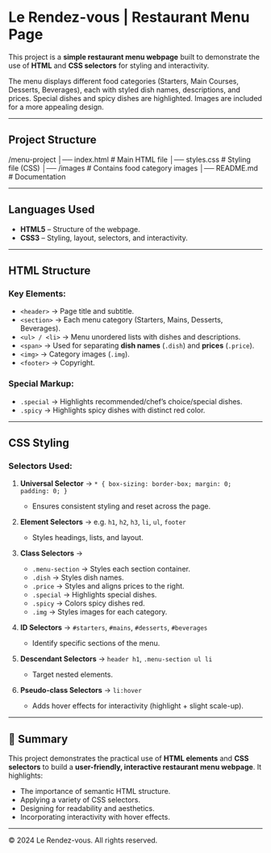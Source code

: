 # Le Rendez-vous | Restaurant Menu Page

This project is a **simple restaurant menu webpage** built to demonstrate the use of **HTML** and **CSS selectors** for styling and interactivity.  

The menu displays different food categories (Starters, Main Courses, Desserts, Beverages), each with styled dish names, descriptions, and prices. Special dishes and spicy dishes are highlighted. Images are included for a more appealing design.

---



## Project Structure

/menu-project
│── index.html # Main HTML file
│── styles.css # Styling file (CSS)
│── /images # Contains food category images
│── README.md # Documentation


---


## Languages Used
- **HTML5** – Structure of the webpage.
- **CSS3** – Styling, layout, selectors, and interactivity.

---


## HTML Structure

### Key Elements:
- `<header>` → Page title and subtitle.  
- `<section>` → Each menu category (Starters, Mains, Desserts, Beverages).  
- `<ul> / <li>` → Menu unordered lists with dishes and descriptions.  
- `<span>` → Used for separating **dish names** (`.dish`) and **prices** (`.price`).  
- `<img>` → Category images (`.img`).  
- `<footer>` → Copyright.  

### Special Markup:
- `.special` → Highlights recommended/chef’s choice/special dishes.  
- `.spicy` → Highlights spicy dishes with distinct red color.  

---


## CSS Styling

### Selectors Used:
1. **Universal Selector** → 
`* { box-sizing: border-box; margin: 0; padding: 0; }`  
   - Ensures consistent styling and reset across the page.  

2. **Element Selectors** → e.g. `h1`, `h2`, `h3`, `li`, `ul`, `footer`  
   - Styles headings, lists, and layout.  

3. **Class Selectors** →  
   - `.menu-section` → Styles each section container.  
   - `.dish` → Styles dish names.  
   - `.price` → Styles and aligns prices to the right.  
   - `.special` → Highlights special dishes.  
   - `.spicy` → Colors spicy dishes red.  
   - `.img` → Styles images for each category.  

4. **ID Selectors** → `#starters`, `#mains`, `#desserts`, `#beverages`  
   - Identify specific sections of the menu.  

5. **Descendant Selectors** → `header h1`, `.menu-section ul li`  
   - Target nested elements.  

6. **Pseudo-class Selectors** → `li:hover`  
   - Adds hover effects for interactivity (highlight + slight scale-up).  


---


## 📝 Summary
This project demonstrates the practical use of **HTML elements** and **CSS selectors** to build a **user-friendly, interactive restaurant menu webpage**. It highlights:  
- The importance of semantic HTML structure.  
- Applying a variety of CSS selectors.  
- Designing for readability and aesthetics.  
- Incorporating interactivity with hover effects.  

---

© 2024 Le Rendez-vous. All rights reserved.